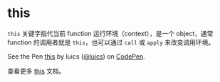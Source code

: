 # this

`this` 关键字指代当前 function 运行环境（context），是一个 object，通常 function 的调用者就是 `this`，也可以通过 `call` 或 `apply` 来改变调用环境。

<p data-height="300" data-theme-id="0" data-slug-hash="VaqdLE" data-default-tab="js,result" data-user="luics" data-embed-version="2" class="codepen">See the Pen <a href="http://codepen.io/luics/pen/VaqdLE/">this</a> by luics (<a href="http://codepen.io/luics">@luics</a>) on <a href="http://codepen.io">CodePen</a>.</p>
<script async src="//assets.codepen.io/assets/embed/ei.js"></script>


查看更多 [this](https://developer.mozilla.org/en-US/docs/Web/JavaScript/Reference/Operators/this) 文档。